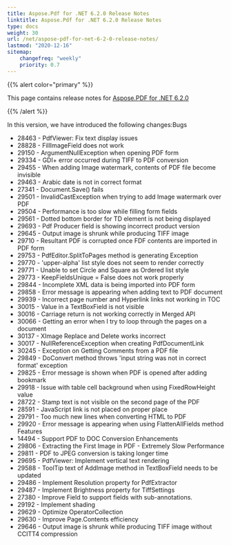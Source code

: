 ```yaml
---
title: Aspose.Pdf for .NET 6.2.0 Release Notes
linktitle: Aspose.Pdf for .NET 6.2.0 Release Notes
type: docs
weight: 30
url: /net/aspose-pdf-for-net-6-2-0-release-notes/
lastmod: "2020-12-16"
sitemap:
    changefreq: "weekly"
    priority: 0.7
---
```


{{% alert color="primary" %}} 

This page contains release notes for [Aspose.PDF for .NET 6.2.0](http://www.aspose.com/downloads/pdf/net/new-releases/aspose.pdf-for-.net-6.2.0/)

{{% /alert %}} 

In this version, we have introduced the following changes:Bugs 

- 28463 - PdfViewer: Fix text display issues
- 28828 - FillImageField does not work
- 29150 - ArgumentNullException when opening PDF form
- 29334 - GDI+ error occurred during TIFF to PDF conversion
- 29455 - When adding Image watermark, contents of PDF file become invisible
- 29463 - Arabic date is not in correct format
- 27341 - Document.Save() fails
- 29501 - InvalidCastException when trying to add Image watermark over PDF
- 29504 - Performance is too slow while filling form fields
- 29561 - Dotted bottom border for TD element is not being displayed
- 29693 - Pdf Producer field is showing incorrect product version
- 29645 - Output image is shrunk while producing TIFF image
- 29710 - Resultant PDF is corrupted once FDF contents are imported in PDF form
- 29753 - PdfEditor.SplitToPages method is generating Exception
- 29770 - 'upper-alpha' list style does not seem to render correctly
- 29771 - Unable to set Circle and Square as Ordered list style
- 29773 - KeepFieldsUnique = False does not work properly
- 29844 - Incomplete XML data is being imported into PDF form
- 29858 - Error message is appearing when adding text to PDF document
- 29939 - Incorrect page number and Hyperlink links not working in TOC
- 30015 - Value in a TextBoxField is not visible
- 30016 - Carriage return is not working correctly in Merged API
- 30066 - Getting an error when I try to loop through the pages on a document
- 30137 - XImage Replace and Delete works incorrect
- 30017 - NullReferenceException when creating PdfDocumentLink
- 30245 - Exception on Getting Comments from a PDF file
- 29849 - DoConvert method throws 'input string was not in correct format' exception
- 29825 - Error message is shown when PDF is opened after adding bookmark
- 29918 - Issue with table cell background when using FixedRowHeight value
- 28722 - Stamp text is not visible on the second page of the PDF
- 28591 - JavaScript link is not placed on proper place
- 29791 - Too much new lines when converting HTML to PDF
- 29920 - Error message is appearing when using FlattenAllFields method
  Features 
- 14494 - Support PDF to DOC Conversion
  Enhancements 
- 29806 - Extracting the First Image in PDF - Extremely Slow Performance
- 29811 - PDF to JPEG conversion is taking longer time
- 29695 - PdfViewer: Implement vertical text rendering
- 29588 - ToolTip text of AddImage method in TextBoxField needs to be updated
- 29486 - Implement Resolution property for PdfExtractor
- 29487 - Implement Brightness property for TiffSettings
- 27380 - Improve Field to support fields with sub-annotations.
- 29192 - Implement shading
- 29629 - Optimize OperatorCollection
- 29630 - Improve Page.Contents efficiency
- 29646 - Output image is shrunk while producing TIFF image without CCITT4 compression
